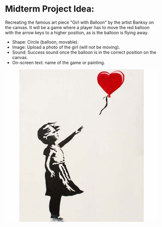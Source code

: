 # Midterm Project Idea:

Recreating the famous art piece "Girl with Balloon" by the artist Banksy on the canvas.
It will be a game where a player has to move the red balloon with the arrow keys to a higher position, as is the balloon is flying away.   

- Shape: Circle (balloon, movable). 
- Image: Upload a photo of the girl (will not be moving).  
- Sound: Success sound once the balloon is in the correct position on the canvas.   
- On-screen text: name of the game or painting.   

![](https://github.com/SalamaAlmheiri/introToIM/blob/main/midtermProject/Banksy.jpg) 
